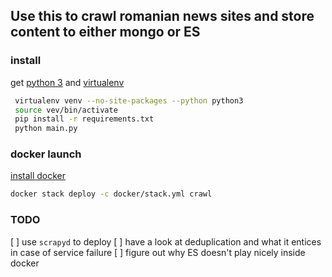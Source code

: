 ## Use this to crawl romanian news sites and store content to either mongo or ES

### install
  get [python 3](https://www.python.org/) and [virtualenv](https://pypi.python.org/pypi/virtualenv)
  ```bash
   virtualenv venv --no-site-packages --python python3
   source vev/bin/activate
   pip install -r requirements.txt
   python main.py
   ```
     
### docker launch
   [install docker](https://www.docker.com/)
   ```bash 
   docker stack deploy -c docker/stack.yml crawl
   ```
   
### TODO
   [ ] use `scrapyd` to deploy
   [ ] have a look at deduplication and what it entices in case of service failure
   [ ] figure out why ES doesn't play nicely inside docker